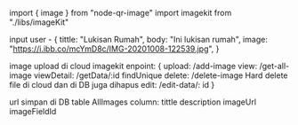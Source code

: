 import { image } from "node-qr-image"
import imagekit from "./libs/imageKit"

input user - {
    tittle: "Lukisan Rumah",
    body: "Ini lukisan rumah",
    image: "https://i.ibb.co/mcYmD8c/IMG-20201008-122539.jpg",
}

image upload di cloud imagekit
enpoint: {
    upload: /add-image
    view: /get-all-image
    viewDetail: /getData/:id  findUnique
    delete: /delete-image   Hard delete file di cloud dan di DB juga dihapus
    edit: /edit-data/: id
}



url simpan di DB
table AllImages
column:
tittle
description
imageUrl
imageFieldId

